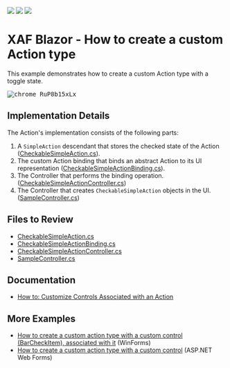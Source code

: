 <!-- default badges list -->
![](https://img.shields.io/endpoint?url=https://codecentral.devexpress.com/api/v1/VersionRange/511874854/23.1.5%2B)
[![](https://img.shields.io/badge/Open_in_DevExpress_Support_Center-FF7200?style=flat-square&logo=DevExpress&logoColor=white)](https://supportcenter.devexpress.com/ticket/details/T1101292)
[![](https://img.shields.io/badge/📖_How_to_use_DevExpress_Examples-e9f6fc?style=flat-square)](https://docs.devexpress.com/GeneralInformation/403183)
<!-- default badges end -->

# XAF Blazor - How to create a custom Action type

This example demonstrates how to create a custom Action type with a toggle state. 

<kbd>![chrome_RuP8b15xLx](https://github.com/DevExpress-Examples/xaf-custom-action-type-blazor/assets/14300209/ea644d45-b306-48d5-b6c9-d4230ca5fa03)</kbd>

## Implementation Details

The Action's implementation consists of the following parts:

1. A `SimpleAction` descendant that stores the checked state of the Action ([CheckableSimpleAction.cs](CS/CustomActionSolution/CustomActionSolution.Blazor.Server/CustomAction/CheckableSimpleAction.cs)). 
2. The custom Action binding that binds an abstract Action to its UI representation ([CheckableSimpleActionBinding.cs](CS/CustomActionSolution/CustomActionSolution.Blazor.Server/CustomAction/CheckableSimpleActionBinding.cs)).
3. The Controller that performs the binding operation. ([CheckableSimpleActionController.cs](CS/CustomActionSolution/CustomActionSolution.Blazor.Server/Controllers/CheckableSimpleActionController.cs))
4. The Controller that creates `CheckableSimpleAction` objects in the UI. ([SampleController.cs](CS/CustomActionSolution/CustomActionSolution.Blazor.Server/Controllers/SampleController.cs))

## Files to Review

* [CheckableSimpleAction.cs](CS/CustomActionSolution/CustomActionSolution.Blazor.Server/CustomAction/CheckableSimpleAction.cs) 
* [CheckableSimpleActionBinding.cs](CS/CustomActionSolution/CustomActionSolution.Blazor.Server/CustomAction/CheckableSimpleActionBinding.cs) 
* [CheckableSimpleActionController.cs](CS/CustomActionSolution/CustomActionSolution.Blazor.Server/Controllers/CheckableSimpleActionController.cs) 
* [SampleController.cs](CS/CustomActionSolution/CustomActionSolution.Blazor.Server/Controllers/SampleController.cs)

## Documentation
* [How to: Customize Controls Associated with an Action](https://docs.devexpress.com/eXpressAppFramework/113183/ui-construction/controllers-and-actions/actions/how-to-customize-action-controls)

## More Examples
* [How to create a custom action type with a custom control (BarCheckItem), associated with it](https://github.com/DevExpress-Examples/XAF_how-to-create-a-custom-action-type-with-a-custom-control-barcheckitem-associated-with-it-e1977) (WinForms)
* [How to create a custom action type with a custom control](https://github.com/DevExpress-Examples/XAF_how-to-create-a-custom-action-with-a-custom-control-in-xaf-aspnet-application-e4357) (ASP.NET Web Forms)
